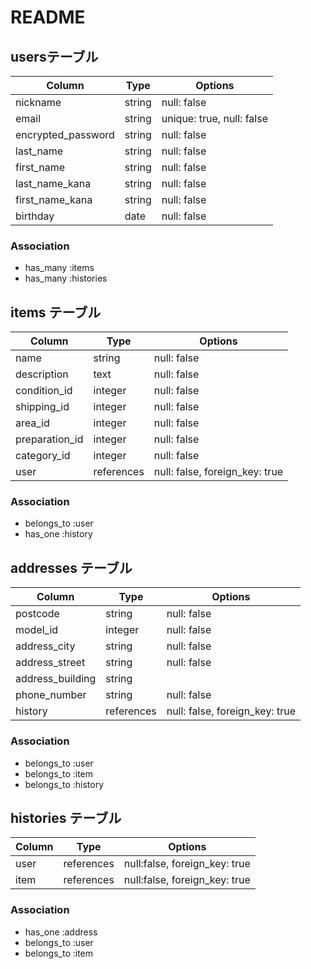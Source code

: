 # README

## usersテーブル

| Column               | Type    | Options                   |
| -------------------- | ------- | ------------------------- |
| nickname             | string  | null: false               |
| email                | string  | unique: true, null: false |
| encrypted_password   | string  | null: false               |
| last_name            | string  | null: false               |
| first_name           | string  | null: false               |
| last_name_kana       | string  | null: false               |
| first_name_kana      | string  | null: false               |
| birthday             | date    | null: false               |


### Association

- has_many :items
- has_many :histories

## items テーブル

| Column         | Type       | Options                              |
| -------------  | ---------- | ------------------------------------ |
| name           | string     | null: false                          |
| description    | text       | null: false                          |
| condition_id   | integer    | null: false                          |
| shipping_id    | integer    | null: false                          |
| area_id        | integer    | null: false                          |  
| preparation_id | integer    | null: false                          |
| category_id    | integer    | null: false                          |
| user           | references | null: false, foreign_key: true       |

### Association

- belongs_to :user
- has_one :history

## addresses テーブル

| Column           | Type       | Options                        |
| ---------------- | ---------- | ------------------------------ |
| postcode         | string     | null: false                    |
| model_id         | integer    | null: false                    |
| address_city     | string     | null: false                    |
| address_street   | string     | null: false                    |
| address_building | string     |                                |
| phone_number     | string     | null: false                    |
| history          | references | null: false, foreign_key: true |


### Association

- belongs_to :user
- belongs_to :item
- belongs_to :history

## histories テーブル

| Column | Type       | Options                        |
| ------ | ---------- | ------------------------------ |
| user   | references | null:false, foreign_key: true  | 
| item   | references | null:false, foreign_key: true  |

### Association
- has_one :address
- belongs_to :user
- belongs_to :item

